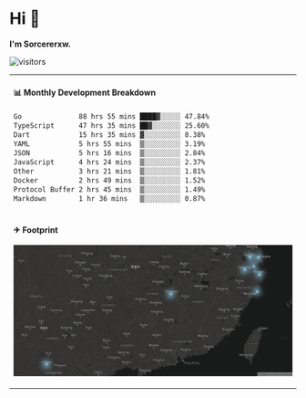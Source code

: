 # Hi 👋

**I'm Sorcererxw.**

![visitors](https://visitor-badge.glitch.me/badge?page_id=sorcererxw.sorcererx)

<table width="800px">
<tr>
<td valign="top" width="50%">

#### 📊 Monthly Development Breakdown

<!--START_SECTION:waka-->
```text
Go              88 hrs 55 mins ████▓░░░░░ 47.84%
TypeScript      47 hrs 35 mins ██▓░░░░░░░ 25.60%
Dart            15 hrs 35 mins ▓░░░░░░░░░ 8.38%
YAML            5 hrs 55 mins  ▒░░░░░░░░░ 3.19%
JSON            5 hrs 16 mins  ▒░░░░░░░░░ 2.84%
JavaScript      4 hrs 24 mins  ▒░░░░░░░░░ 2.37%
Other           3 hrs 21 mins  ▒░░░░░░░░░ 1.81%
Docker          2 hrs 49 mins  ▒░░░░░░░░░ 1.52%
Protocol Buffer 2 hrs 45 mins  ▒░░░░░░░░░ 1.49%
Markdown        1 hr 36 mins   ▒░░░░░░░░░ 0.87%
```
<!--END_SECTION:waka-->

</tr>
<tr>
<td colspan="2">

#### ✈ Footprint

![footprint](./footprint.png)

</td>
</tr>
</table>


